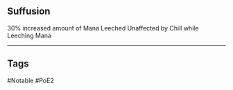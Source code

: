 ## Suffusion
30% increased amount of Mana Leeched
Unaffected by Chill while Leeching Mana

---
## Tags
#Notable
#PoE2
